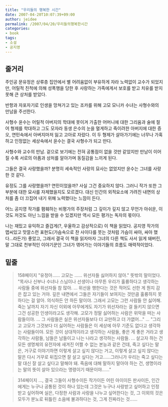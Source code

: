 ```yaml
---
title: "우리들의 행복한 시간"
date: 2007-04-20T10:07:39+09:00
author: jeidee
permalink: /2007/04/20/우리들의행복한시간
categories:
- book
tags:
- 소설
- 공지영
---
```


## 줄거리

 주인공 문유정은 상류층 집안에서 별 어려움없이 부유하게 자라 노력없이 교수가 되었지만, 어릴적 친척에 의해 성폭행을 당한 후 사랑하는 가족에게서 보호를 받고 치유를 받지 못해 큰 상처를 받았다.

 반항과 자포자기로 인생을 망쳐가고 있는 조카를 위해 고모 모니카 수녀는 사형수와의 만남을 주선한다.

 사형수 윤수는 어릴적 아버지의 학대에 못이겨 가출한 어머니에 대한 그리움과 술에 절어 형제를 학대하고 그도 모자라 동생 은수의 눈을 멀게하고 죽이려한 아버지에 대한 증오, 연민속에서 아버지마저 잃고 고아로 자랐다. 이 두 형제가 살아가기에는 너무나 가혹하고 인정없는 세상속에서 윤수는 결국 사형수가 되고 만다.

 사형수와 교수의 만남. 겉으로 보기에는 전혀 공통점이 없을 것만 같았지만 만남이 이어질 수록 서로의 아픔과 상처를 알아가며 동질감을 느끼게 된다.

 그들은 결국 사랑했을까? 분명히 세속적인 사랑의 묘사는 없었지만 윤수는 그녀를 사랑한 것 같다.

 유정도 그를 사랑했을까? 연민이었을까? 사실 그건 중요하지 않다. 그러니 작가 또한 그 부분에 대한 묘사를 자제했을지도 모르겠다. 대신 인간의 외적요소에 가려진 내면의 상처를 좀 더 끄집어 내기 위해 노력했다는 느낌이 든다.

 어느 공지영 작가를 폄훼하는 비평가의 주장처럼 그 깊이가 깊지 않고 무언가 아쉬운, 이것도 저것도 아닌 느낌을 받을 수 있겠지만 역시 모든 평가는 독자의 몫이다.

 나는 재밌고 유익하고 즐겁게(?, 우울하고 감상적으로) 이 책을 읽었다. 공지영 작가의 맵씨있고 맛깔스런 표현도(가슴속으로 찬 사이다를 붓는 것처럼 가슴이 싸아, 싸아 했다...라든가) 좋았고, 그래서 결국 이 책을 읽자마자 그녀의 다른 책도 사서 읽게 돼버린, 말 그대로 천부적인 이야기꾼인 그녀가 엮어가는 이야기들의 흐름도 매력적이었다.

## 밑줄

>158페이지
"유정아...... 고모는 ...... 위선자들 싫어하지 않아."
뜻밖의 말이었다.
"목사나 신부나 수녀나 스님이나 선생이나 아무튼 우리가 훌륭하다고 생각하는 사람들 중에 위선자들 참 많아. ... 위선을 행한다는 것은 적어도 선한 게 뭔지 감은 잡고 있는 거야. 깊은 내면에서 그들은 자기들이 보여지는 것만큼 훌륭하지 못하다는 걸 알아. 의식하든 안 하든 말이야. 그래서 고모는 그런 사람들 안 싫어해. 죽는 날까지 자기 자신 이외에 아무에게도 자기가 위선자라는 걸 들키지 않으면 그건 성공한 인생이라고도 생각해. 고모가 정말 싫어하는 사람은 위악을 떠는 사람들이야. ... 그 사람들은 실은 위선자들보다 더 교만하고 더 가엾어..."
...
"그리고 고모가 그것보다 더 싫어하는 사람들은 이 세상에 아무 기준도 없다고 생각하는 사람들이야. 모든 것이 상대적이라고 생각하는 사람들, 좋은 게 좋은 거라고 생각하는 사람들, 남들은 남들이고 나는 나라고 생각하는 사람들. ... 살고자 하는 건 모든 생명체의 유전자에 새겨진 어쩔 수 없는 본능과 같은 건데, 죽고 싶다는 말은, 거구로 이야기하면 이렇게 살고 싶지 않다는 거고, 이렇게 살고 싶지 않다는 말은 다시 거꾸로 뒤집으면 잘 살고 싶다는 거고......그러니가 우리는 죽고 싶다는 말 대신 잘 살고 싶다고 말해야 돼. 죽음에 대해 말하지 말아야 하는 건, 생명이라는 말의 뜻이 살아 있으라는 명령이기 때문이야......"

>314페이지
..., 결국 그들이 사형수이든 작가이든 어린 아이이든 판사이든, 인간에게는 누구나 공통된 것이 하나 있는데 그것은 누구나 사랑받고 싶어하고 인정받고 싶어하며 실은, 다정한 사람과 사랑을 나누고 싶어한다는 것, 그 이외의 것은 모두가 분노로 뒤틀린 소음에 불과하다는 것, 그게 진짜라는 것......